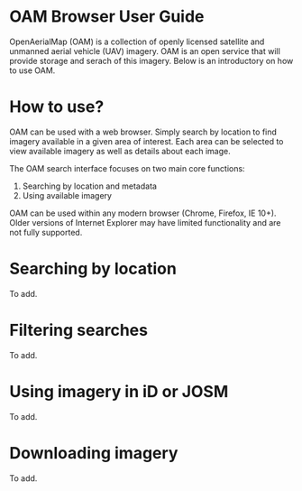 OAM Browser User Guide
==============

OpenAerialMap (OAM) is a collection of openly licensed satellite and unmanned aerial vehicle (UAV) imagery. OAM is an open service that will provide storage and serach of this imagery. Below is an introductory on how to use OAM. 

How to use? 
===========

OAM can be used with a web browser. Simply search by location to find imagery available in a given area of interest. Each area can be selected to view available imagery as well as details about each image. 

The OAM search interface focuses on two main core functions: 
  
  1. Searching by location and metadata
  2. Using available imagery

OAM can be used within any modern browser (Chrome, Firefox, IE 10+). Older versions of Internet Explorer may have limited functionality and are not fully supported. 

Searching by location
=====================

To add. 

Filtering searches
==================

To add. 

Using imagery in iD or JOSM
===========================

To add. 

Downloading imagery
===================

To add. 
